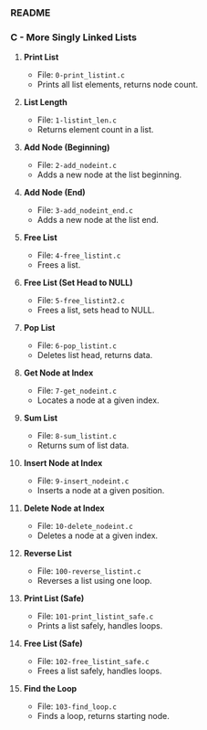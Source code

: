### README
### C - More Singly Linked Lists

1. **Print List**
   - File: `0-print_listint.c`
   - Prints all list elements, returns node count.

2. **List Length**
   - File: `1-listint_len.c`
   - Returns element count in a list.

3. **Add Node (Beginning)**
   - File: `2-add_nodeint.c`
   - Adds a new node at the list beginning.

4. **Add Node (End)**
   - File: `3-add_nodeint_end.c`
   - Adds a new node at the list end.

5. **Free List**
   - File: `4-free_listint.c`
   - Frees a list.

6. **Free List (Set Head to NULL)**
   - File: `5-free_listint2.c`
   - Frees a list, sets head to NULL.

7. **Pop List**
   - File: `6-pop_listint.c`
   - Deletes list head, returns data.

8. **Get Node at Index**
   - File: `7-get_nodeint.c`
   - Locates a node at a given index.

9. **Sum List**
   - File: `8-sum_listint.c`
   - Returns sum of list data.

10. **Insert Node at Index**
    - File: `9-insert_nodeint.c`
    - Inserts a node at a given position.

11. **Delete Node at Index**
    - File: `10-delete_nodeint.c`
    - Deletes a node at a given index.

12. **Reverse List**
    - File: `100-reverse_listint.c`
    - Reverses a list using one loop.

13. **Print List (Safe)**
    - File: `101-print_listint_safe.c`
    - Prints a list safely, handles loops.

14. **Free List (Safe)**
    - File: `102-free_listint_safe.c`
    - Frees a list safely, handles loops.

15. **Find the Loop**
    - File: `103-find_loop.c`
    - Finds a loop, returns starting node.
